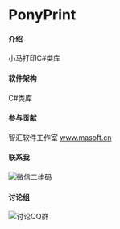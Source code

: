 # PonyPrint

#### 介绍
小马打印C#类库

#### 软件架构
C#类库

#### 参与贡献

智汇软件工作室
www.masoft.cn

#### 联系我

![微信二维码](https://www.masoft.cn/link/wx.pn "微信联系我")

#### 讨论组
![讨论QQ群](https://www.masoft.cn/link/qq-print.png "加入QQ群")
